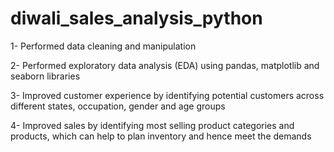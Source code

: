 # diwali_sales_analysis_python

1- Performed data cleaning and manipulation

2- Performed exploratory data analysis (EDA) using pandas, matplotlib and seaborn libraries

3- Improved customer experience by identifying potential customers across different states, occupation, gender and age groups

4- Improved sales by identifying most selling product categories and products, which can help to plan inventory and hence meet the demands
